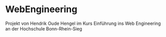 # WebEngineering
Projekt von Hendrik Oude Hengel im Kurs Einführung ins Web Engineering an der Hochschule Bonn-Rhein-Sieg
